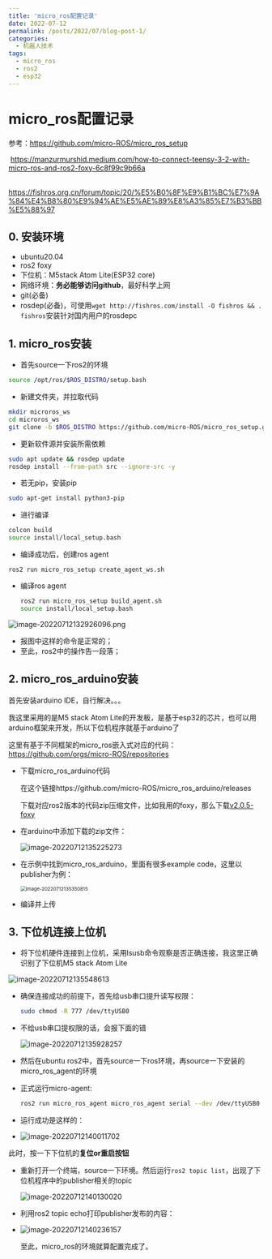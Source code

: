 ```yaml
---
title: 'micro_ros配置记录'
date: 2022-07-12
permalink: /posts/2022/07/blog-post-1/
categories:
  - 机器人技术
tags:
  - micro_ros
  - ros2
  - esp32
---
```

# micro_ros配置记录

参考：https://github.com/micro-ROS/micro_ros_setup

​			https://manzurmurshid.medium.com/how-to-connect-teensy-3-2-with-micro-ros-and-ros2-foxy-6c8f99c9b66a

​			https://fishros.org.cn/forum/topic/20/%E5%B0%8F%E9%B1%BC%E7%9A%84%E4%B8%80%E9%94%AE%E5%AE%89%E8%A3%85%E7%B3%BB%E5%88%97

## 0. 安装环境

- ubuntu20.04
- ros2 foxy
- 下位机：M5stack Atom Lite(ESP32 core)
- 网络环境：**务必能够访问github**，最好科学上网
- git(必备)
- rosdep(必备)，可使用`wget http://fishros.com/install -O fishros && . fishros`安装针对国内用户的rosdepc

## 1. micro_ros安装

- 首先source一下ros2的环境

```bash
source /opt/ros/$ROS_DISTRO/setup.bash
```

- 新建文件夹，并拉取代码

```bash
mkdir microros_ws
cd microros_ws
git clone -b $ROS_DISTRO https://github.com/micro-ROS/micro_ros_setup.git src/micro_ros_setup
```

- 更新软件源并安装所需依赖

```bash
sudo apt update && rosdep update
rosdep install --from-path src --ignore-src -y
```

- 若无pip，安装pip

```bash
sudo apt-get install python3-pip
```

- 进行编译

```bash
colcon build
source install/local_setup.bash
```

- 编译成功后，创建ros agent

```
ros2 run micro_ros_setup create_agent_ws.sh
```

- 编译ros agent

  ```bash
  ros2 run micro_ros_setup build_agent.sh
  source install/local_setup.bash
  ```

![image-20220712132926096.png](https://s2.loli.net/2022/07/12/e7wPXB1xd3DFLjK.png)

- 报图中这样的命令是正常的；
- 至此，ros2中的操作告一段落；

## 2. micro_ros_arduino安装

首先安装arduino IDE，自行解决。。。

我这里采用的是M5 stack Atom Lite的开发板，是基于esp32的芯片，也可以用arduino框架来开发，所以下位机程序就基于arduino了

这里有基于不同框架的micro_ros嵌入式对应的代码：https://github.com/orgs/micro-ROS/repositories

- 下载micro_ros_arduino代码

  在这个链接https://github.com/micro-ROS/micro_ros_arduino/releases

  下载对应ros2版本的代码zip压缩文件，比如我用的foxy，那么下载[v2.0.5-foxy](https://github.com/micro-ROS/micro_ros_arduino/releases/tag/v2.0.5-foxy)

- 在arduino中添加下载的zip文件：

  ![image-20220712135225273](https://s2.loli.net/2022/07/13/PXzpoOELljt5TqB.png)

- 在示例中找到micro_ros_arduino，里面有很多example code，这里以publisher为例：

  <img src="https://s2.loli.net/2022/07/13/ymwWOd3jE9AGDU8.png" alt="image-20220712135350815" style="zoom: 67%;" />

- 编译并上传

## 3. 下位机连接上位机

- 将下位机硬件连接到上位机，采用lsusb命令观察是否正确连接，我这里正确识别了下位机M5 stack Atom Lite

![image-20220712135548613](https://s2.loli.net/2022/07/13/XuP37Fc5mUf1zpb.png)

- 确保连接成功的前提下，首先给usb串口提升读写权限：

  ```bash
  sudo chmod -R 777 /dev/ttyUSB0
  ```

- 不给usb串口提权限的话，会报下面的错

  ![image-20220712135928257](https://s2.loli.net/2022/07/13/bN2EVUAvZ7wgTLi.png)

- 然后在ubuntu ros2中，首先source一下ros环境，再source一下安装的micro_ros_agent的环境

- 正式运行micro-agent:

  ```bash
  ros2 run micro_ros_agent micro_ros_agent serial --dev /dev/ttyUSB0
  ```

- 运行成功是这样的：

- ![image-20220712140011702](https://s2.loli.net/2022/07/13/ewsi6qQY4jJ8Kxr.png)

此时，按一下下位机的**复位or重启按钮**

- 重新打开一个终端，source一下环境。然后运行`ros2 topic list`，出现了下位机程序中的publisher相关的topic

  ![image-20220712140130020](https://s2.loli.net/2022/07/13/JGYZEAhpdVv7w9U.png)

- 利用ros2 topic echo打印publisher发布的内容：

- ![image-20220712140236157](https://s2.loli.net/2022/07/13/ImWPg82yseicXaV.png)

  至此，micro_ros的环境就算配置完成了。

  